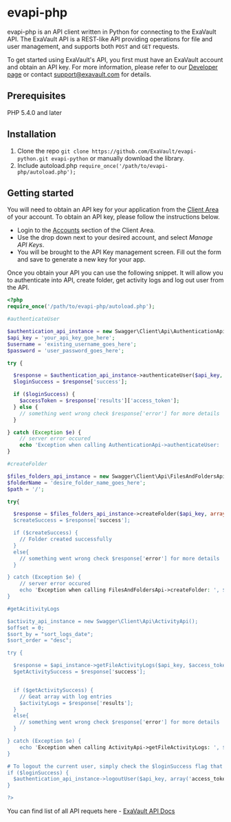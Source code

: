 evapi-php
============

evapi-php is an API client written in Python for connecting to the
ExaVault API. The ExaVault API is a REST-like API providing operations
for file and user management, and supports both ``POST`` and ``GET``
requests.

To get started using ExaVault's API, you first must have an ExaVault
account and obtain an API key. For more information, please refer to
our [Developer page](https://www.exavault.com/developer/) or contact
support@exavault.com for details.

## Prerequisites 

PHP 5.4.0 and later

## Installation

1. Clone the repo `git clone https://github.com/ExaVault/evapi-python.git evapi-python` or manually download the library.
2. Include autoload.php `require_once('/path/to/evapi-php/autoload.php');`

## Getting started 

You will need to obtain an API key for your application from the [Client Area](https://clients.exavault.com/clientarea.php?action=products) of your account.  To
obtain an API key, please follow the instructions below.

 + Login to the [Accounts](https://clients.exavault.com/clientarea.php?action=products) section of the Client Area.
 + Use the drop down next to your desired account, and select *Manage API Keys*.
 + You will be brought to the API Key management screen. Fill out the form and save to generate a new key for your app.

Once you obtain your API you can use the following snippet. It will allow you to authenticate into API, create folder, get activity logs and log out user from the API.

```php
<?php
require_once('/path/to/evapi-php/autoload.php');

#authenticateUser

$authentication_api_instance = new Swagger\Client\Api\AuthenticationApi();
$api_key = 'your_api_key_goe_here'; 
$username = 'existing_username_goes_here';
$password = 'user_password_goes_here'; 

try {

  $response = $authentication_api_instance->authenticateUser($api_key, array('username' => $username, 'password' => $password));
  $loginSuccess = $response['success'];

  if ($loginSuccess) {
    $accessToken = $response['results']['access_token'];
  } else {
    // something went wrong check $response['error'] for more details
  }

} catch (Exception $e) {
    // server error occured
    echo 'Exception when calling AuthenticationApi->authenticateUser: ', $e->getMessage(), PHP_EOL;
}

#createFolder

$files_folders_api_instance = new Swagger\Client\Api\FilesAndFoldersApi();
$folderName = 'desire_folder_name_goes_here';
$path = '/';

try{

  $response = $files_folders_api_instance->createFolder($api_key, array('access_token' => $accessToken, 'folderName' =>  $folderName, 'path' => $path'));
  $createSuccess = $response['success'];

  if ($createSuccess) {
    // Folder created successfully
  }
  else{
    // something went wrong check $response['error'] for more details
  }

} catch (Exception $e) {
    // server error occured
    echo 'Exception when calling FilesAndFoldersApi->createFolder: ', $e->getMessage(), PHP_EOL;
}

#getAcitivityLogs

$activity_api_instance = new Swagger\Client\Api\ActivityApi();
$offset = 0;
$sort_by = "sort_logs_date"; 
$sort_order = "desc"; 

try {

  $response = $api_instance->getFileActivityLogs($api_key, $access_token, $offset, $sort_by, $sort_order, $filter_by, $filter, $item_limit);
  $getActivitySuccess = $response['success'];


  if ($getActivitySuccess) {
    // Geat array with log entries
    $activityLogs = $response['results'];
  }
  else{
    // something went wrong check $response['error'] for more details
  }

} catch (Exception $e) {
    echo 'Exception when calling ActivityApi->getFileActivityLogs: ', $e->getMessage(), PHP_EOL;
}

# To logout the current user, simply check the $loginSuccess flag that was stored earlier and then call the `logoutUser` method
if ($loginSuccess) {
  $authentication_api_instance->logoutUser($api_key, array('access_token' => accessToken));
}

?>
```

You can find list of all API requets here - [ExaVault API Docs](https://www.exavault.com/developer/api-docs/)

